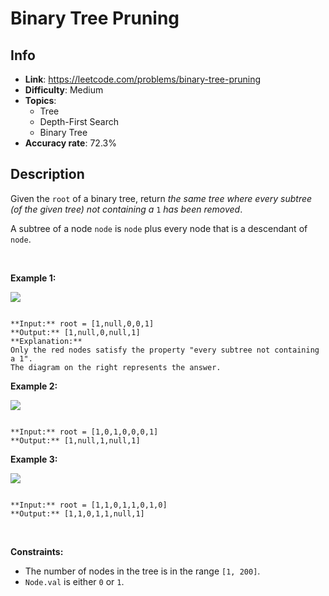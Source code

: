 # Binary Tree Pruning

## Info  
- **Link**: https://leetcode.com/problems/binary-tree-pruning
- **Difficulty**: Medium  
- **Topics**:   
    - Tree
    - Depth-First Search
    - Binary Tree
- **Accuracy rate**: 72.3%  

## Description  
    
Given the `root` of a binary tree, return *the same tree where every subtree (of the given tree) not containing a* `1` *has been removed*.


A subtree of a node `node` is `node` plus every node that is a descendant of `node`.


 


**Example 1:**


![](https://s3-lc-upload.s3.amazonaws.com/uploads/2018/04/06/1028_2.png)

```

**Input:** root = [1,null,0,0,1]
**Output:** [1,null,0,null,1]
**Explanation:** 
Only the red nodes satisfy the property "every subtree not containing a 1".
The diagram on the right represents the answer.

```

**Example 2:**


![](https://s3-lc-upload.s3.amazonaws.com/uploads/2018/04/06/1028_1.png)

```

**Input:** root = [1,0,1,0,0,0,1]
**Output:** [1,null,1,null,1]

```

**Example 3:**


![](https://s3-lc-upload.s3.amazonaws.com/uploads/2018/04/05/1028.png)

```

**Input:** root = [1,1,0,1,1,0,1,0]
**Output:** [1,1,0,1,1,null,1]

```

 


**Constraints:**


* The number of nodes in the tree is in the range `[1, 200]`.
* `Node.val` is either `0` or `1`.


  
    